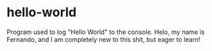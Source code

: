 # hello-world
Program used to log "Hello World" to the console.
Helo, my name is Fernando, and I am completely new to this shit, but eager to learn!
